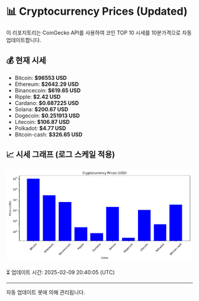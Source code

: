 
# 📊 Cryptocurrency Prices (Updated)

이 리포지토리는 CoinGecko API를 사용하여 코인 TOP 10 시세를 10분가격으로 자동 업데이트합니다.

## 💰 현재 시세
- Bitcoin: **$96553 USD**
- Ethereum: **$2642.29 USD**
- Binancecoin: **$619.65 USD**
- Ripple: **$2.42 USD**
- Cardano: **$0.687225 USD**
- Solana: **$200.67 USD**
- Dogecoin: **$0.251913 USD**
- Litecoin: **$106.87 USD**
- Polkadot: **$4.77 USD**
- Bitcoin-cash: **$326.65 USD**

## 📈 시세 그래프 (로그 스케일 적용)
![Crypto Prices](crypto_prices.png)

⏳ 업데이트 시간: 2025-02-09 20:40:05 (UTC)

---
자동 업데이트 봇에 의해 관리됩니다.
